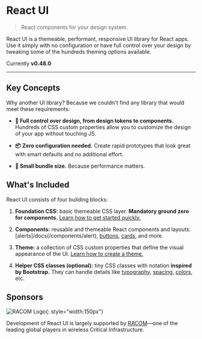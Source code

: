 # React UI

> React components for your design system.

React UI is a themeable, performant, responsive UI library for React apps.
Use it simply with no configuration or have full control over your design by
tweaking some of the hundreds theming options available.

Currently **v0.48.0**

---

## Key Concepts

Why another UI library? Because we couldn't find any library that would meet
these requirements:

- **🎨 Full control over design, from design tokens to components.** Hundreds of
  CSS custom properties allow you to customize the design of your app without
  touching JS.

- **📦 Zero configuration needed.** Create rapid prototypes that look great with
  smart defaults and no additional effort.

- **🚀 Small bundle size.** Because performance matters.

## What's Included

React UI consists of four building blocks:

1. **Foundation CSS:** basic themeable CSS layer. **Mandatory ground zero for
   components.**
   [Learn how to get started quickly.](/docs/getting-started/installation)

2. **Components:** reusable and themeable React components and layouts:
   [alerts]/docs(/components/alert), [buttons](/lib/components/Button/),
   [cards](/lib/components/Card), and more.

3. **Theme:** a collection of CSS custom properties that define the visual
   appearance of the UI.
   [Learn how to create a theme.](/docs/customize/theming/overview)

4. **Helper CSS classes (optional):** tiny CSS classes with notation
   **inspired by Bootstrap.** They can handle details like
   [typography](/docs/css-helpers/typography), [spacing](/docs/css-helpers/spacing),
   [colors](/docs/css-helpers/colors), etc.

## Sponsors

![RACOM Logo](/docs/_assets/racom.svg){: style="width:150px"}

Development of React UI is largely supported by
[RACOM](https://www.racom.eu)—one of the leading global players in wireless
Critical Infrastructure.
